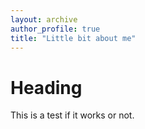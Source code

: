```yaml
---
layout: archive
author_profile: true
title: "Little bit about me"
---
```


# Heading

This is a test if it works or not.
